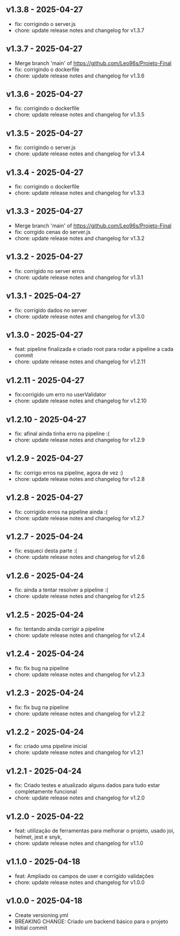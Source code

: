 ## v1.3.8 - 2025-04-27
* fix: corrigindo o server.js
* chore: update release notes and changelog for v1.3.7
## v1.3.7 - 2025-04-27
* Merge branch 'main' of https://github.com/Leo96s/Projeto-Final
* fix: corrigindo o dockerfile
* chore: update release notes and changelog for v1.3.6
## v1.3.6 - 2025-04-27
* fix: corrigindo o dockerfile
* chore: update release notes and changelog for v1.3.5
## v1.3.5 - 2025-04-27
* fix: corrigindo o server.js
* chore: update release notes and changelog for v1.3.4
## v1.3.4 - 2025-04-27
* fix: corrigindo o dockerfile
* chore: update release notes and changelog for v1.3.3
## v1.3.3 - 2025-04-27
* Merge branch 'main' of https://github.com/Leo96s/Projeto-Final
* fix: corrgido cenas do server.js
* chore: update release notes and changelog for v1.3.2
## v1.3.2 - 2025-04-27
* fix: corrigido no server erros
* chore: update release notes and changelog for v1.3.1
## v1.3.1 - 2025-04-27
* fix: corrigido dados no server
* chore: update release notes and changelog for v1.3.0
## v1.3.0 - 2025-04-27
* feat: pipeline finalizada e criado root para rodar a pipeline a cada commit
* chore: update release notes and changelog for v1.2.11
## v1.2.11 - 2025-04-27
* fix:corrigido um erro no userValidator
* chore: update release notes and changelog for v1.2.10
## v1.2.10 - 2025-04-27
* fix: afinal ainda tinha erro na pipeline :(
* chore: update release notes and changelog for v1.2.9
## v1.2.9 - 2025-04-27
* fix: corrigo erros na pipeline, agora de vez :)
* chore: update release notes and changelog for v1.2.8
## v1.2.8 - 2025-04-27
* fix: corrigido erros na pipeline ainda :(
* chore: update release notes and changelog for v1.2.7
## v1.2.7 - 2025-04-24
* fix: esqueci desta parte :(
* chore: update release notes and changelog for v1.2.6
## v1.2.6 - 2025-04-24
* fix: ainda a tentar resolver a pipeline :(
* chore: update release notes and changelog for v1.2.5
## v1.2.5 - 2025-04-24
* fix: tentando ainda corrigir a pipeline
* chore: update release notes and changelog for v1.2.4
## v1.2.4 - 2025-04-24
* fix: fix bug na pipeline
* chore: update release notes and changelog for v1.2.3
## v1.2.3 - 2025-04-24
* fix: fix bug na pipeline
* chore: update release notes and changelog for v1.2.2
## v1.2.2 - 2025-04-24
* fix: criado uma pipeline inicial
* chore: update release notes and changelog for v1.2.1
## v1.2.1 - 2025-04-24
* fix: Criado testes e atualizado alguns dados para tudo estar completamente funcional
* chore: update release notes and changelog for v1.2.0
## v1.2.0 - 2025-04-22
* feat: utilização de ferramentas para melhorar o projeto, usado joi, helmet, jest e snyk,
* chore: update release notes and changelog for v1.1.0
## v1.1.0 - 2025-04-18
* feat: Ampliado os campos de user e corrigido validações
* chore: update release notes and changelog for v1.0.0
## v1.0.0 - 2025-04-18
* Create versioning.yml
* BREAKING CHANGE: Criado um backend básico para o projeto
* Initial commit
